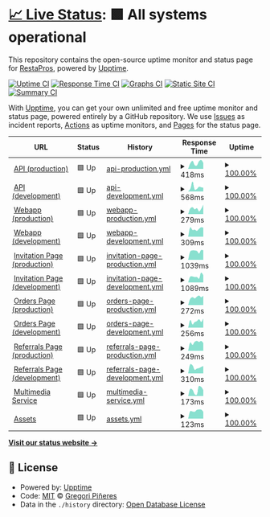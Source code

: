 # [📈 Live Status](https://gregorip02.github.io/upptime): <!--live status--> **🟩 All systems operational**

This repository contains the open-source uptime monitor and status page for [RestaPros](https://lowurl.me/restapros-android), powered by [Upptime](https://github.com/upptime/upptime).

[![Uptime CI](https://github.com/gregorip02/upptime/workflows/Uptime%20CI/badge.svg)](https://github.com/gregorip02/upptime/actions?query=workflow%3A%22Uptime+CI%22)
[![Response Time CI](https://github.com/gregorip02/upptime/workflows/Response%20Time%20CI/badge.svg)](https://github.com/gregorip02/upptime/actions?query=workflow%3A%22Response+Time+CI%22)
[![Graphs CI](https://github.com/gregorip02/upptime/workflows/Graphs%20CI/badge.svg)](https://github.com/gregorip02/upptime/actions?query=workflow%3A%22Graphs+CI%22)
[![Static Site CI](https://github.com/gregorip02/upptime/workflows/Static%20Site%20CI/badge.svg)](https://github.com/gregorip02/upptime/actions?query=workflow%3A%22Static+Site+CI%22)
[![Summary CI](https://github.com/gregorip02/upptime/workflows/Summary%20CI/badge.svg)](https://github.com/gregorip02/upptime/actions?query=workflow%3A%22Summary+CI%22)

With [Upptime](https://upptime.js.org), you can get your own unlimited and free uptime monitor and status page, powered entirely by a GitHub repository. We use [Issues](https://github.com/gregorip02/upptime/issues) as incident reports, [Actions](https://github.com/gregorip02/upptime/actions) as uptime monitors, and [Pages](https://gregorip02.github.io/upptime) for the status page.

<!--start: status pages-->
<!-- This summary is generated by Upptime (https://github.com/upptime/upptime) -->
<!-- Do not edit this manually, your changes will be overwritten -->
<!-- prettier-ignore -->
| URL | Status | History | Response Time | Uptime |
| --- | ------ | ------- | ------------- | ------ |
| <img alt="" src="https://icons.duckduckgo.com/ip3/v2.restapros.com.ico" height="13"> [API (production)](https://v2.restapros.com) | 🟩 Up | [api-production.yml](https://github.com/gregorip02/upptime/commits/HEAD/history/api-production.yml) | <details><summary><img alt="Response time graph" src="./graphs/api-production/response-time-week.png" height="20"> 418ms</summary><br><a href="https://gregorip02.github.io/upptime/history/api-production"><img alt="Response time 379" src="https://img.shields.io/endpoint?url=https%3A%2F%2Fraw.githubusercontent.com%2Fgregorip02%2Fupptime%2FHEAD%2Fapi%2Fapi-production%2Fresponse-time.json"></a><br><a href="https://gregorip02.github.io/upptime/history/api-production"><img alt="24-hour response time 407" src="https://img.shields.io/endpoint?url=https%3A%2F%2Fraw.githubusercontent.com%2Fgregorip02%2Fupptime%2FHEAD%2Fapi%2Fapi-production%2Fresponse-time-day.json"></a><br><a href="https://gregorip02.github.io/upptime/history/api-production"><img alt="7-day response time 418" src="https://img.shields.io/endpoint?url=https%3A%2F%2Fraw.githubusercontent.com%2Fgregorip02%2Fupptime%2FHEAD%2Fapi%2Fapi-production%2Fresponse-time-week.json"></a><br><a href="https://gregorip02.github.io/upptime/history/api-production"><img alt="30-day response time 355" src="https://img.shields.io/endpoint?url=https%3A%2F%2Fraw.githubusercontent.com%2Fgregorip02%2Fupptime%2FHEAD%2Fapi%2Fapi-production%2Fresponse-time-month.json"></a><br><a href="https://gregorip02.github.io/upptime/history/api-production"><img alt="1-year response time 379" src="https://img.shields.io/endpoint?url=https%3A%2F%2Fraw.githubusercontent.com%2Fgregorip02%2Fupptime%2FHEAD%2Fapi%2Fapi-production%2Fresponse-time-year.json"></a></details> | <details><summary><a href="https://gregorip02.github.io/upptime/history/api-production">100.00%</a></summary><a href="https://gregorip02.github.io/upptime/history/api-production"><img alt="All-time uptime 100.00%" src="https://img.shields.io/endpoint?url=https%3A%2F%2Fraw.githubusercontent.com%2Fgregorip02%2Fupptime%2FHEAD%2Fapi%2Fapi-production%2Fuptime.json"></a><br><a href="https://gregorip02.github.io/upptime/history/api-production"><img alt="24-hour uptime 100.00%" src="https://img.shields.io/endpoint?url=https%3A%2F%2Fraw.githubusercontent.com%2Fgregorip02%2Fupptime%2FHEAD%2Fapi%2Fapi-production%2Fuptime-day.json"></a><br><a href="https://gregorip02.github.io/upptime/history/api-production"><img alt="7-day uptime 100.00%" src="https://img.shields.io/endpoint?url=https%3A%2F%2Fraw.githubusercontent.com%2Fgregorip02%2Fupptime%2FHEAD%2Fapi%2Fapi-production%2Fuptime-week.json"></a><br><a href="https://gregorip02.github.io/upptime/history/api-production"><img alt="30-day uptime 100.00%" src="https://img.shields.io/endpoint?url=https%3A%2F%2Fraw.githubusercontent.com%2Fgregorip02%2Fupptime%2FHEAD%2Fapi%2Fapi-production%2Fuptime-month.json"></a><br><a href="https://gregorip02.github.io/upptime/history/api-production"><img alt="1-year uptime 100.00%" src="https://img.shields.io/endpoint?url=https%3A%2F%2Fraw.githubusercontent.com%2Fgregorip02%2Fupptime%2FHEAD%2Fapi%2Fapi-production%2Fuptime-year.json"></a></details>
| <img alt="" src="https://icons.duckduckgo.com/ip3/v2-dev.restapros.com.ico" height="13"> [API (development)](https://v2-dev.restapros.com) | 🟩 Up | [api-development.yml](https://github.com/gregorip02/upptime/commits/HEAD/history/api-development.yml) | <details><summary><img alt="Response time graph" src="./graphs/api-development/response-time-week.png" height="20"> 568ms</summary><br><a href="https://gregorip02.github.io/upptime/history/api-development"><img alt="Response time 532" src="https://img.shields.io/endpoint?url=https%3A%2F%2Fraw.githubusercontent.com%2Fgregorip02%2Fupptime%2FHEAD%2Fapi%2Fapi-development%2Fresponse-time.json"></a><br><a href="https://gregorip02.github.io/upptime/history/api-development"><img alt="24-hour response time 510" src="https://img.shields.io/endpoint?url=https%3A%2F%2Fraw.githubusercontent.com%2Fgregorip02%2Fupptime%2FHEAD%2Fapi%2Fapi-development%2Fresponse-time-day.json"></a><br><a href="https://gregorip02.github.io/upptime/history/api-development"><img alt="7-day response time 568" src="https://img.shields.io/endpoint?url=https%3A%2F%2Fraw.githubusercontent.com%2Fgregorip02%2Fupptime%2FHEAD%2Fapi%2Fapi-development%2Fresponse-time-week.json"></a><br><a href="https://gregorip02.github.io/upptime/history/api-development"><img alt="30-day response time 493" src="https://img.shields.io/endpoint?url=https%3A%2F%2Fraw.githubusercontent.com%2Fgregorip02%2Fupptime%2FHEAD%2Fapi%2Fapi-development%2Fresponse-time-month.json"></a><br><a href="https://gregorip02.github.io/upptime/history/api-development"><img alt="1-year response time 532" src="https://img.shields.io/endpoint?url=https%3A%2F%2Fraw.githubusercontent.com%2Fgregorip02%2Fupptime%2FHEAD%2Fapi%2Fapi-development%2Fresponse-time-year.json"></a></details> | <details><summary><a href="https://gregorip02.github.io/upptime/history/api-development">100.00%</a></summary><a href="https://gregorip02.github.io/upptime/history/api-development"><img alt="All-time uptime 100.00%" src="https://img.shields.io/endpoint?url=https%3A%2F%2Fraw.githubusercontent.com%2Fgregorip02%2Fupptime%2FHEAD%2Fapi%2Fapi-development%2Fuptime.json"></a><br><a href="https://gregorip02.github.io/upptime/history/api-development"><img alt="24-hour uptime 100.00%" src="https://img.shields.io/endpoint?url=https%3A%2F%2Fraw.githubusercontent.com%2Fgregorip02%2Fupptime%2FHEAD%2Fapi%2Fapi-development%2Fuptime-day.json"></a><br><a href="https://gregorip02.github.io/upptime/history/api-development"><img alt="7-day uptime 100.00%" src="https://img.shields.io/endpoint?url=https%3A%2F%2Fraw.githubusercontent.com%2Fgregorip02%2Fupptime%2FHEAD%2Fapi%2Fapi-development%2Fuptime-week.json"></a><br><a href="https://gregorip02.github.io/upptime/history/api-development"><img alt="30-day uptime 100.00%" src="https://img.shields.io/endpoint?url=https%3A%2F%2Fraw.githubusercontent.com%2Fgregorip02%2Fupptime%2FHEAD%2Fapi%2Fapi-development%2Fuptime-month.json"></a><br><a href="https://gregorip02.github.io/upptime/history/api-development"><img alt="1-year uptime 100.00%" src="https://img.shields.io/endpoint?url=https%3A%2F%2Fraw.githubusercontent.com%2Fgregorip02%2Fupptime%2FHEAD%2Fapi%2Fapi-development%2Fuptime-year.json"></a></details>
| <img alt="" src="https://icons.duckduckgo.com/ip3/web.restapros.com.ico" height="13"> [Webapp (production)](https://web.restapros.com) | 🟩 Up | [webapp-production.yml](https://github.com/gregorip02/upptime/commits/HEAD/history/webapp-production.yml) | <details><summary><img alt="Response time graph" src="./graphs/webapp-production/response-time-week.png" height="20"> 279ms</summary><br><a href="https://gregorip02.github.io/upptime/history/webapp-production"><img alt="Response time 276" src="https://img.shields.io/endpoint?url=https%3A%2F%2Fraw.githubusercontent.com%2Fgregorip02%2Fupptime%2FHEAD%2Fapi%2Fwebapp-production%2Fresponse-time.json"></a><br><a href="https://gregorip02.github.io/upptime/history/webapp-production"><img alt="24-hour response time 456" src="https://img.shields.io/endpoint?url=https%3A%2F%2Fraw.githubusercontent.com%2Fgregorip02%2Fupptime%2FHEAD%2Fapi%2Fwebapp-production%2Fresponse-time-day.json"></a><br><a href="https://gregorip02.github.io/upptime/history/webapp-production"><img alt="7-day response time 279" src="https://img.shields.io/endpoint?url=https%3A%2F%2Fraw.githubusercontent.com%2Fgregorip02%2Fupptime%2FHEAD%2Fapi%2Fwebapp-production%2Fresponse-time-week.json"></a><br><a href="https://gregorip02.github.io/upptime/history/webapp-production"><img alt="30-day response time 214" src="https://img.shields.io/endpoint?url=https%3A%2F%2Fraw.githubusercontent.com%2Fgregorip02%2Fupptime%2FHEAD%2Fapi%2Fwebapp-production%2Fresponse-time-month.json"></a><br><a href="https://gregorip02.github.io/upptime/history/webapp-production"><img alt="1-year response time 276" src="https://img.shields.io/endpoint?url=https%3A%2F%2Fraw.githubusercontent.com%2Fgregorip02%2Fupptime%2FHEAD%2Fapi%2Fwebapp-production%2Fresponse-time-year.json"></a></details> | <details><summary><a href="https://gregorip02.github.io/upptime/history/webapp-production">100.00%</a></summary><a href="https://gregorip02.github.io/upptime/history/webapp-production"><img alt="All-time uptime 100.00%" src="https://img.shields.io/endpoint?url=https%3A%2F%2Fraw.githubusercontent.com%2Fgregorip02%2Fupptime%2FHEAD%2Fapi%2Fwebapp-production%2Fuptime.json"></a><br><a href="https://gregorip02.github.io/upptime/history/webapp-production"><img alt="24-hour uptime 100.00%" src="https://img.shields.io/endpoint?url=https%3A%2F%2Fraw.githubusercontent.com%2Fgregorip02%2Fupptime%2FHEAD%2Fapi%2Fwebapp-production%2Fuptime-day.json"></a><br><a href="https://gregorip02.github.io/upptime/history/webapp-production"><img alt="7-day uptime 100.00%" src="https://img.shields.io/endpoint?url=https%3A%2F%2Fraw.githubusercontent.com%2Fgregorip02%2Fupptime%2FHEAD%2Fapi%2Fwebapp-production%2Fuptime-week.json"></a><br><a href="https://gregorip02.github.io/upptime/history/webapp-production"><img alt="30-day uptime 100.00%" src="https://img.shields.io/endpoint?url=https%3A%2F%2Fraw.githubusercontent.com%2Fgregorip02%2Fupptime%2FHEAD%2Fapi%2Fwebapp-production%2Fuptime-month.json"></a><br><a href="https://gregorip02.github.io/upptime/history/webapp-production"><img alt="1-year uptime 100.00%" src="https://img.shields.io/endpoint?url=https%3A%2F%2Fraw.githubusercontent.com%2Fgregorip02%2Fupptime%2FHEAD%2Fapi%2Fwebapp-production%2Fuptime-year.json"></a></details>
| <img alt="" src="https://icons.duckduckgo.com/ip3/web-dev.restapros.com.ico" height="13"> [Webapp (development)](https://web-dev.restapros.com) | 🟩 Up | [webapp-development.yml](https://github.com/gregorip02/upptime/commits/HEAD/history/webapp-development.yml) | <details><summary><img alt="Response time graph" src="./graphs/webapp-development/response-time-week.png" height="20"> 309ms</summary><br><a href="https://gregorip02.github.io/upptime/history/webapp-development"><img alt="Response time 204" src="https://img.shields.io/endpoint?url=https%3A%2F%2Fraw.githubusercontent.com%2Fgregorip02%2Fupptime%2FHEAD%2Fapi%2Fwebapp-development%2Fresponse-time.json"></a><br><a href="https://gregorip02.github.io/upptime/history/webapp-development"><img alt="24-hour response time 357" src="https://img.shields.io/endpoint?url=https%3A%2F%2Fraw.githubusercontent.com%2Fgregorip02%2Fupptime%2FHEAD%2Fapi%2Fwebapp-development%2Fresponse-time-day.json"></a><br><a href="https://gregorip02.github.io/upptime/history/webapp-development"><img alt="7-day response time 309" src="https://img.shields.io/endpoint?url=https%3A%2F%2Fraw.githubusercontent.com%2Fgregorip02%2Fupptime%2FHEAD%2Fapi%2Fwebapp-development%2Fresponse-time-week.json"></a><br><a href="https://gregorip02.github.io/upptime/history/webapp-development"><img alt="30-day response time 227" src="https://img.shields.io/endpoint?url=https%3A%2F%2Fraw.githubusercontent.com%2Fgregorip02%2Fupptime%2FHEAD%2Fapi%2Fwebapp-development%2Fresponse-time-month.json"></a><br><a href="https://gregorip02.github.io/upptime/history/webapp-development"><img alt="1-year response time 204" src="https://img.shields.io/endpoint?url=https%3A%2F%2Fraw.githubusercontent.com%2Fgregorip02%2Fupptime%2FHEAD%2Fapi%2Fwebapp-development%2Fresponse-time-year.json"></a></details> | <details><summary><a href="https://gregorip02.github.io/upptime/history/webapp-development">100.00%</a></summary><a href="https://gregorip02.github.io/upptime/history/webapp-development"><img alt="All-time uptime 100.00%" src="https://img.shields.io/endpoint?url=https%3A%2F%2Fraw.githubusercontent.com%2Fgregorip02%2Fupptime%2FHEAD%2Fapi%2Fwebapp-development%2Fuptime.json"></a><br><a href="https://gregorip02.github.io/upptime/history/webapp-development"><img alt="24-hour uptime 100.00%" src="https://img.shields.io/endpoint?url=https%3A%2F%2Fraw.githubusercontent.com%2Fgregorip02%2Fupptime%2FHEAD%2Fapi%2Fwebapp-development%2Fuptime-day.json"></a><br><a href="https://gregorip02.github.io/upptime/history/webapp-development"><img alt="7-day uptime 100.00%" src="https://img.shields.io/endpoint?url=https%3A%2F%2Fraw.githubusercontent.com%2Fgregorip02%2Fupptime%2FHEAD%2Fapi%2Fwebapp-development%2Fuptime-week.json"></a><br><a href="https://gregorip02.github.io/upptime/history/webapp-development"><img alt="30-day uptime 100.00%" src="https://img.shields.io/endpoint?url=https%3A%2F%2Fraw.githubusercontent.com%2Fgregorip02%2Fupptime%2FHEAD%2Fapi%2Fwebapp-development%2Fuptime-month.json"></a><br><a href="https://gregorip02.github.io/upptime/history/webapp-development"><img alt="1-year uptime 100.00%" src="https://img.shields.io/endpoint?url=https%3A%2F%2Fraw.githubusercontent.com%2Fgregorip02%2Fupptime%2FHEAD%2Fapi%2Fwebapp-development%2Fuptime-year.json"></a></details>
| <img alt="" src="https://icons.duckduckgo.com/ip3/invite.restapros.com.ico" height="13"> [Invitation Page (production)](https://invite.restapros.com) | 🟩 Up | [invitation-page-production.yml](https://github.com/gregorip02/upptime/commits/HEAD/history/invitation-page-production.yml) | <details><summary><img alt="Response time graph" src="./graphs/invitation-page-production/response-time-week.png" height="20"> 1039ms</summary><br><a href="https://gregorip02.github.io/upptime/history/invitation-page-production"><img alt="Response time 914" src="https://img.shields.io/endpoint?url=https%3A%2F%2Fraw.githubusercontent.com%2Fgregorip02%2Fupptime%2FHEAD%2Fapi%2Finvitation-page-production%2Fresponse-time.json"></a><br><a href="https://gregorip02.github.io/upptime/history/invitation-page-production"><img alt="24-hour response time 1135" src="https://img.shields.io/endpoint?url=https%3A%2F%2Fraw.githubusercontent.com%2Fgregorip02%2Fupptime%2FHEAD%2Fapi%2Finvitation-page-production%2Fresponse-time-day.json"></a><br><a href="https://gregorip02.github.io/upptime/history/invitation-page-production"><img alt="7-day response time 1039" src="https://img.shields.io/endpoint?url=https%3A%2F%2Fraw.githubusercontent.com%2Fgregorip02%2Fupptime%2FHEAD%2Fapi%2Finvitation-page-production%2Fresponse-time-week.json"></a><br><a href="https://gregorip02.github.io/upptime/history/invitation-page-production"><img alt="30-day response time 923" src="https://img.shields.io/endpoint?url=https%3A%2F%2Fraw.githubusercontent.com%2Fgregorip02%2Fupptime%2FHEAD%2Fapi%2Finvitation-page-production%2Fresponse-time-month.json"></a><br><a href="https://gregorip02.github.io/upptime/history/invitation-page-production"><img alt="1-year response time 914" src="https://img.shields.io/endpoint?url=https%3A%2F%2Fraw.githubusercontent.com%2Fgregorip02%2Fupptime%2FHEAD%2Fapi%2Finvitation-page-production%2Fresponse-time-year.json"></a></details> | <details><summary><a href="https://gregorip02.github.io/upptime/history/invitation-page-production">100.00%</a></summary><a href="https://gregorip02.github.io/upptime/history/invitation-page-production"><img alt="All-time uptime 100.00%" src="https://img.shields.io/endpoint?url=https%3A%2F%2Fraw.githubusercontent.com%2Fgregorip02%2Fupptime%2FHEAD%2Fapi%2Finvitation-page-production%2Fuptime.json"></a><br><a href="https://gregorip02.github.io/upptime/history/invitation-page-production"><img alt="24-hour uptime 100.00%" src="https://img.shields.io/endpoint?url=https%3A%2F%2Fraw.githubusercontent.com%2Fgregorip02%2Fupptime%2FHEAD%2Fapi%2Finvitation-page-production%2Fuptime-day.json"></a><br><a href="https://gregorip02.github.io/upptime/history/invitation-page-production"><img alt="7-day uptime 100.00%" src="https://img.shields.io/endpoint?url=https%3A%2F%2Fraw.githubusercontent.com%2Fgregorip02%2Fupptime%2FHEAD%2Fapi%2Finvitation-page-production%2Fuptime-week.json"></a><br><a href="https://gregorip02.github.io/upptime/history/invitation-page-production"><img alt="30-day uptime 100.00%" src="https://img.shields.io/endpoint?url=https%3A%2F%2Fraw.githubusercontent.com%2Fgregorip02%2Fupptime%2FHEAD%2Fapi%2Finvitation-page-production%2Fuptime-month.json"></a><br><a href="https://gregorip02.github.io/upptime/history/invitation-page-production"><img alt="1-year uptime 100.00%" src="https://img.shields.io/endpoint?url=https%3A%2F%2Fraw.githubusercontent.com%2Fgregorip02%2Fupptime%2FHEAD%2Fapi%2Finvitation-page-production%2Fuptime-year.json"></a></details>
| <img alt="" src="https://icons.duckduckgo.com/ip3/invite-dev.restapros.com.ico" height="13"> [Invitation Page (development)](https://invite-dev.restapros.com) | 🟩 Up | [invitation-page-development.yml](https://github.com/gregorip02/upptime/commits/HEAD/history/invitation-page-development.yml) | <details><summary><img alt="Response time graph" src="./graphs/invitation-page-development/response-time-week.png" height="20"> 1089ms</summary><br><a href="https://gregorip02.github.io/upptime/history/invitation-page-development"><img alt="Response time 928" src="https://img.shields.io/endpoint?url=https%3A%2F%2Fraw.githubusercontent.com%2Fgregorip02%2Fupptime%2FHEAD%2Fapi%2Finvitation-page-development%2Fresponse-time.json"></a><br><a href="https://gregorip02.github.io/upptime/history/invitation-page-development"><img alt="24-hour response time 1284" src="https://img.shields.io/endpoint?url=https%3A%2F%2Fraw.githubusercontent.com%2Fgregorip02%2Fupptime%2FHEAD%2Fapi%2Finvitation-page-development%2Fresponse-time-day.json"></a><br><a href="https://gregorip02.github.io/upptime/history/invitation-page-development"><img alt="7-day response time 1089" src="https://img.shields.io/endpoint?url=https%3A%2F%2Fraw.githubusercontent.com%2Fgregorip02%2Fupptime%2FHEAD%2Fapi%2Finvitation-page-development%2Fresponse-time-week.json"></a><br><a href="https://gregorip02.github.io/upptime/history/invitation-page-development"><img alt="30-day response time 978" src="https://img.shields.io/endpoint?url=https%3A%2F%2Fraw.githubusercontent.com%2Fgregorip02%2Fupptime%2FHEAD%2Fapi%2Finvitation-page-development%2Fresponse-time-month.json"></a><br><a href="https://gregorip02.github.io/upptime/history/invitation-page-development"><img alt="1-year response time 928" src="https://img.shields.io/endpoint?url=https%3A%2F%2Fraw.githubusercontent.com%2Fgregorip02%2Fupptime%2FHEAD%2Fapi%2Finvitation-page-development%2Fresponse-time-year.json"></a></details> | <details><summary><a href="https://gregorip02.github.io/upptime/history/invitation-page-development">100.00%</a></summary><a href="https://gregorip02.github.io/upptime/history/invitation-page-development"><img alt="All-time uptime 99.87%" src="https://img.shields.io/endpoint?url=https%3A%2F%2Fraw.githubusercontent.com%2Fgregorip02%2Fupptime%2FHEAD%2Fapi%2Finvitation-page-development%2Fuptime.json"></a><br><a href="https://gregorip02.github.io/upptime/history/invitation-page-development"><img alt="24-hour uptime 100.00%" src="https://img.shields.io/endpoint?url=https%3A%2F%2Fraw.githubusercontent.com%2Fgregorip02%2Fupptime%2FHEAD%2Fapi%2Finvitation-page-development%2Fuptime-day.json"></a><br><a href="https://gregorip02.github.io/upptime/history/invitation-page-development"><img alt="7-day uptime 100.00%" src="https://img.shields.io/endpoint?url=https%3A%2F%2Fraw.githubusercontent.com%2Fgregorip02%2Fupptime%2FHEAD%2Fapi%2Finvitation-page-development%2Fuptime-week.json"></a><br><a href="https://gregorip02.github.io/upptime/history/invitation-page-development"><img alt="30-day uptime 100.00%" src="https://img.shields.io/endpoint?url=https%3A%2F%2Fraw.githubusercontent.com%2Fgregorip02%2Fupptime%2FHEAD%2Fapi%2Finvitation-page-development%2Fuptime-month.json"></a><br><a href="https://gregorip02.github.io/upptime/history/invitation-page-development"><img alt="1-year uptime 99.87%" src="https://img.shields.io/endpoint?url=https%3A%2F%2Fraw.githubusercontent.com%2Fgregorip02%2Fupptime%2FHEAD%2Fapi%2Finvitation-page-development%2Fuptime-year.json"></a></details>
| <img alt="" src="https://icons.duckduckgo.com/ip3/orders.restapros.com.ico" height="13"> [Orders Page (production)](https://orders.restapros.com) | 🟩 Up | [orders-page-production.yml](https://github.com/gregorip02/upptime/commits/HEAD/history/orders-page-production.yml) | <details><summary><img alt="Response time graph" src="./graphs/orders-page-production/response-time-week.png" height="20"> 272ms</summary><br><a href="https://gregorip02.github.io/upptime/history/orders-page-production"><img alt="Response time 201" src="https://img.shields.io/endpoint?url=https%3A%2F%2Fraw.githubusercontent.com%2Fgregorip02%2Fupptime%2FHEAD%2Fapi%2Forders-page-production%2Fresponse-time.json"></a><br><a href="https://gregorip02.github.io/upptime/history/orders-page-production"><img alt="24-hour response time 318" src="https://img.shields.io/endpoint?url=https%3A%2F%2Fraw.githubusercontent.com%2Fgregorip02%2Fupptime%2FHEAD%2Fapi%2Forders-page-production%2Fresponse-time-day.json"></a><br><a href="https://gregorip02.github.io/upptime/history/orders-page-production"><img alt="7-day response time 272" src="https://img.shields.io/endpoint?url=https%3A%2F%2Fraw.githubusercontent.com%2Fgregorip02%2Fupptime%2FHEAD%2Fapi%2Forders-page-production%2Fresponse-time-week.json"></a><br><a href="https://gregorip02.github.io/upptime/history/orders-page-production"><img alt="30-day response time 204" src="https://img.shields.io/endpoint?url=https%3A%2F%2Fraw.githubusercontent.com%2Fgregorip02%2Fupptime%2FHEAD%2Fapi%2Forders-page-production%2Fresponse-time-month.json"></a><br><a href="https://gregorip02.github.io/upptime/history/orders-page-production"><img alt="1-year response time 201" src="https://img.shields.io/endpoint?url=https%3A%2F%2Fraw.githubusercontent.com%2Fgregorip02%2Fupptime%2FHEAD%2Fapi%2Forders-page-production%2Fresponse-time-year.json"></a></details> | <details><summary><a href="https://gregorip02.github.io/upptime/history/orders-page-production">100.00%</a></summary><a href="https://gregorip02.github.io/upptime/history/orders-page-production"><img alt="All-time uptime 100.00%" src="https://img.shields.io/endpoint?url=https%3A%2F%2Fraw.githubusercontent.com%2Fgregorip02%2Fupptime%2FHEAD%2Fapi%2Forders-page-production%2Fuptime.json"></a><br><a href="https://gregorip02.github.io/upptime/history/orders-page-production"><img alt="24-hour uptime 100.00%" src="https://img.shields.io/endpoint?url=https%3A%2F%2Fraw.githubusercontent.com%2Fgregorip02%2Fupptime%2FHEAD%2Fapi%2Forders-page-production%2Fuptime-day.json"></a><br><a href="https://gregorip02.github.io/upptime/history/orders-page-production"><img alt="7-day uptime 100.00%" src="https://img.shields.io/endpoint?url=https%3A%2F%2Fraw.githubusercontent.com%2Fgregorip02%2Fupptime%2FHEAD%2Fapi%2Forders-page-production%2Fuptime-week.json"></a><br><a href="https://gregorip02.github.io/upptime/history/orders-page-production"><img alt="30-day uptime 100.00%" src="https://img.shields.io/endpoint?url=https%3A%2F%2Fraw.githubusercontent.com%2Fgregorip02%2Fupptime%2FHEAD%2Fapi%2Forders-page-production%2Fuptime-month.json"></a><br><a href="https://gregorip02.github.io/upptime/history/orders-page-production"><img alt="1-year uptime 100.00%" src="https://img.shields.io/endpoint?url=https%3A%2F%2Fraw.githubusercontent.com%2Fgregorip02%2Fupptime%2FHEAD%2Fapi%2Forders-page-production%2Fuptime-year.json"></a></details>
| <img alt="" src="https://icons.duckduckgo.com/ip3/orders-dev.restapros.com.ico" height="13"> [Orders Page (development)](https://orders-dev.restapros.com) | 🟩 Up | [orders-page-development.yml](https://github.com/gregorip02/upptime/commits/HEAD/history/orders-page-development.yml) | <details><summary><img alt="Response time graph" src="./graphs/orders-page-development/response-time-week.png" height="20"> 256ms</summary><br><a href="https://gregorip02.github.io/upptime/history/orders-page-development"><img alt="Response time 209" src="https://img.shields.io/endpoint?url=https%3A%2F%2Fraw.githubusercontent.com%2Fgregorip02%2Fupptime%2FHEAD%2Fapi%2Forders-page-development%2Fresponse-time.json"></a><br><a href="https://gregorip02.github.io/upptime/history/orders-page-development"><img alt="24-hour response time 353" src="https://img.shields.io/endpoint?url=https%3A%2F%2Fraw.githubusercontent.com%2Fgregorip02%2Fupptime%2FHEAD%2Fapi%2Forders-page-development%2Fresponse-time-day.json"></a><br><a href="https://gregorip02.github.io/upptime/history/orders-page-development"><img alt="7-day response time 256" src="https://img.shields.io/endpoint?url=https%3A%2F%2Fraw.githubusercontent.com%2Fgregorip02%2Fupptime%2FHEAD%2Fapi%2Forders-page-development%2Fresponse-time-week.json"></a><br><a href="https://gregorip02.github.io/upptime/history/orders-page-development"><img alt="30-day response time 209" src="https://img.shields.io/endpoint?url=https%3A%2F%2Fraw.githubusercontent.com%2Fgregorip02%2Fupptime%2FHEAD%2Fapi%2Forders-page-development%2Fresponse-time-month.json"></a><br><a href="https://gregorip02.github.io/upptime/history/orders-page-development"><img alt="1-year response time 209" src="https://img.shields.io/endpoint?url=https%3A%2F%2Fraw.githubusercontent.com%2Fgregorip02%2Fupptime%2FHEAD%2Fapi%2Forders-page-development%2Fresponse-time-year.json"></a></details> | <details><summary><a href="https://gregorip02.github.io/upptime/history/orders-page-development">100.00%</a></summary><a href="https://gregorip02.github.io/upptime/history/orders-page-development"><img alt="All-time uptime 100.00%" src="https://img.shields.io/endpoint?url=https%3A%2F%2Fraw.githubusercontent.com%2Fgregorip02%2Fupptime%2FHEAD%2Fapi%2Forders-page-development%2Fuptime.json"></a><br><a href="https://gregorip02.github.io/upptime/history/orders-page-development"><img alt="24-hour uptime 100.00%" src="https://img.shields.io/endpoint?url=https%3A%2F%2Fraw.githubusercontent.com%2Fgregorip02%2Fupptime%2FHEAD%2Fapi%2Forders-page-development%2Fuptime-day.json"></a><br><a href="https://gregorip02.github.io/upptime/history/orders-page-development"><img alt="7-day uptime 100.00%" src="https://img.shields.io/endpoint?url=https%3A%2F%2Fraw.githubusercontent.com%2Fgregorip02%2Fupptime%2FHEAD%2Fapi%2Forders-page-development%2Fuptime-week.json"></a><br><a href="https://gregorip02.github.io/upptime/history/orders-page-development"><img alt="30-day uptime 100.00%" src="https://img.shields.io/endpoint?url=https%3A%2F%2Fraw.githubusercontent.com%2Fgregorip02%2Fupptime%2FHEAD%2Fapi%2Forders-page-development%2Fuptime-month.json"></a><br><a href="https://gregorip02.github.io/upptime/history/orders-page-development"><img alt="1-year uptime 100.00%" src="https://img.shields.io/endpoint?url=https%3A%2F%2Fraw.githubusercontent.com%2Fgregorip02%2Fupptime%2FHEAD%2Fapi%2Forders-page-development%2Fuptime-year.json"></a></details>
| <img alt="" src="https://icons.duckduckgo.com/ip3/referrals.restapros.com.ico" height="13"> [Referrals Page (production)](https://referrals.restapros.com) | 🟩 Up | [referrals-page-production.yml](https://github.com/gregorip02/upptime/commits/HEAD/history/referrals-page-production.yml) | <details><summary><img alt="Response time graph" src="./graphs/referrals-page-production/response-time-week.png" height="20"> 249ms</summary><br><a href="https://gregorip02.github.io/upptime/history/referrals-page-production"><img alt="Response time 189" src="https://img.shields.io/endpoint?url=https%3A%2F%2Fraw.githubusercontent.com%2Fgregorip02%2Fupptime%2FHEAD%2Fapi%2Freferrals-page-production%2Fresponse-time.json"></a><br><a href="https://gregorip02.github.io/upptime/history/referrals-page-production"><img alt="24-hour response time 226" src="https://img.shields.io/endpoint?url=https%3A%2F%2Fraw.githubusercontent.com%2Fgregorip02%2Fupptime%2FHEAD%2Fapi%2Freferrals-page-production%2Fresponse-time-day.json"></a><br><a href="https://gregorip02.github.io/upptime/history/referrals-page-production"><img alt="7-day response time 249" src="https://img.shields.io/endpoint?url=https%3A%2F%2Fraw.githubusercontent.com%2Fgregorip02%2Fupptime%2FHEAD%2Fapi%2Freferrals-page-production%2Fresponse-time-week.json"></a><br><a href="https://gregorip02.github.io/upptime/history/referrals-page-production"><img alt="30-day response time 205" src="https://img.shields.io/endpoint?url=https%3A%2F%2Fraw.githubusercontent.com%2Fgregorip02%2Fupptime%2FHEAD%2Fapi%2Freferrals-page-production%2Fresponse-time-month.json"></a><br><a href="https://gregorip02.github.io/upptime/history/referrals-page-production"><img alt="1-year response time 189" src="https://img.shields.io/endpoint?url=https%3A%2F%2Fraw.githubusercontent.com%2Fgregorip02%2Fupptime%2FHEAD%2Fapi%2Freferrals-page-production%2Fresponse-time-year.json"></a></details> | <details><summary><a href="https://gregorip02.github.io/upptime/history/referrals-page-production">100.00%</a></summary><a href="https://gregorip02.github.io/upptime/history/referrals-page-production"><img alt="All-time uptime 100.00%" src="https://img.shields.io/endpoint?url=https%3A%2F%2Fraw.githubusercontent.com%2Fgregorip02%2Fupptime%2FHEAD%2Fapi%2Freferrals-page-production%2Fuptime.json"></a><br><a href="https://gregorip02.github.io/upptime/history/referrals-page-production"><img alt="24-hour uptime 100.00%" src="https://img.shields.io/endpoint?url=https%3A%2F%2Fraw.githubusercontent.com%2Fgregorip02%2Fupptime%2FHEAD%2Fapi%2Freferrals-page-production%2Fuptime-day.json"></a><br><a href="https://gregorip02.github.io/upptime/history/referrals-page-production"><img alt="7-day uptime 100.00%" src="https://img.shields.io/endpoint?url=https%3A%2F%2Fraw.githubusercontent.com%2Fgregorip02%2Fupptime%2FHEAD%2Fapi%2Freferrals-page-production%2Fuptime-week.json"></a><br><a href="https://gregorip02.github.io/upptime/history/referrals-page-production"><img alt="30-day uptime 100.00%" src="https://img.shields.io/endpoint?url=https%3A%2F%2Fraw.githubusercontent.com%2Fgregorip02%2Fupptime%2FHEAD%2Fapi%2Freferrals-page-production%2Fuptime-month.json"></a><br><a href="https://gregorip02.github.io/upptime/history/referrals-page-production"><img alt="1-year uptime 100.00%" src="https://img.shields.io/endpoint?url=https%3A%2F%2Fraw.githubusercontent.com%2Fgregorip02%2Fupptime%2FHEAD%2Fapi%2Freferrals-page-production%2Fuptime-year.json"></a></details>
| <img alt="" src="https://icons.duckduckgo.com/ip3/referrals-dev.restapros.com.ico" height="13"> [Referrals Page (development)](https://referrals-dev.restapros.com) | 🟩 Up | [referrals-page-development.yml](https://github.com/gregorip02/upptime/commits/HEAD/history/referrals-page-development.yml) | <details><summary><img alt="Response time graph" src="./graphs/referrals-page-development/response-time-week.png" height="20"> 310ms</summary><br><a href="https://gregorip02.github.io/upptime/history/referrals-page-development"><img alt="Response time 269" src="https://img.shields.io/endpoint?url=https%3A%2F%2Fraw.githubusercontent.com%2Fgregorip02%2Fupptime%2FHEAD%2Fapi%2Freferrals-page-development%2Fresponse-time.json"></a><br><a href="https://gregorip02.github.io/upptime/history/referrals-page-development"><img alt="24-hour response time 362" src="https://img.shields.io/endpoint?url=https%3A%2F%2Fraw.githubusercontent.com%2Fgregorip02%2Fupptime%2FHEAD%2Fapi%2Freferrals-page-development%2Fresponse-time-day.json"></a><br><a href="https://gregorip02.github.io/upptime/history/referrals-page-development"><img alt="7-day response time 310" src="https://img.shields.io/endpoint?url=https%3A%2F%2Fraw.githubusercontent.com%2Fgregorip02%2Fupptime%2FHEAD%2Fapi%2Freferrals-page-development%2Fresponse-time-week.json"></a><br><a href="https://gregorip02.github.io/upptime/history/referrals-page-development"><img alt="30-day response time 210" src="https://img.shields.io/endpoint?url=https%3A%2F%2Fraw.githubusercontent.com%2Fgregorip02%2Fupptime%2FHEAD%2Fapi%2Freferrals-page-development%2Fresponse-time-month.json"></a><br><a href="https://gregorip02.github.io/upptime/history/referrals-page-development"><img alt="1-year response time 269" src="https://img.shields.io/endpoint?url=https%3A%2F%2Fraw.githubusercontent.com%2Fgregorip02%2Fupptime%2FHEAD%2Fapi%2Freferrals-page-development%2Fresponse-time-year.json"></a></details> | <details><summary><a href="https://gregorip02.github.io/upptime/history/referrals-page-development">100.00%</a></summary><a href="https://gregorip02.github.io/upptime/history/referrals-page-development"><img alt="All-time uptime 99.76%" src="https://img.shields.io/endpoint?url=https%3A%2F%2Fraw.githubusercontent.com%2Fgregorip02%2Fupptime%2FHEAD%2Fapi%2Freferrals-page-development%2Fuptime.json"></a><br><a href="https://gregorip02.github.io/upptime/history/referrals-page-development"><img alt="24-hour uptime 100.00%" src="https://img.shields.io/endpoint?url=https%3A%2F%2Fraw.githubusercontent.com%2Fgregorip02%2Fupptime%2FHEAD%2Fapi%2Freferrals-page-development%2Fuptime-day.json"></a><br><a href="https://gregorip02.github.io/upptime/history/referrals-page-development"><img alt="7-day uptime 100.00%" src="https://img.shields.io/endpoint?url=https%3A%2F%2Fraw.githubusercontent.com%2Fgregorip02%2Fupptime%2FHEAD%2Fapi%2Freferrals-page-development%2Fuptime-week.json"></a><br><a href="https://gregorip02.github.io/upptime/history/referrals-page-development"><img alt="30-day uptime 100.00%" src="https://img.shields.io/endpoint?url=https%3A%2F%2Fraw.githubusercontent.com%2Fgregorip02%2Fupptime%2FHEAD%2Fapi%2Freferrals-page-development%2Fuptime-month.json"></a><br><a href="https://gregorip02.github.io/upptime/history/referrals-page-development"><img alt="1-year uptime 99.76%" src="https://img.shields.io/endpoint?url=https%3A%2F%2Fraw.githubusercontent.com%2Fgregorip02%2Fupptime%2FHEAD%2Fapi%2Freferrals-page-development%2Fuptime-year.json"></a></details>
| <img alt="" src="https://icons.duckduckgo.com/ip3/media.restapros.com.ico" height="13"> [Multimedia Service](https://media.restapros.com) | 🟩 Up | [multimedia-service.yml](https://github.com/gregorip02/upptime/commits/HEAD/history/multimedia-service.yml) | <details><summary><img alt="Response time graph" src="./graphs/multimedia-service/response-time-week.png" height="20"> 173ms</summary><br><a href="https://gregorip02.github.io/upptime/history/multimedia-service"><img alt="Response time 138" src="https://img.shields.io/endpoint?url=https%3A%2F%2Fraw.githubusercontent.com%2Fgregorip02%2Fupptime%2FHEAD%2Fapi%2Fmultimedia-service%2Fresponse-time.json"></a><br><a href="https://gregorip02.github.io/upptime/history/multimedia-service"><img alt="24-hour response time 169" src="https://img.shields.io/endpoint?url=https%3A%2F%2Fraw.githubusercontent.com%2Fgregorip02%2Fupptime%2FHEAD%2Fapi%2Fmultimedia-service%2Fresponse-time-day.json"></a><br><a href="https://gregorip02.github.io/upptime/history/multimedia-service"><img alt="7-day response time 173" src="https://img.shields.io/endpoint?url=https%3A%2F%2Fraw.githubusercontent.com%2Fgregorip02%2Fupptime%2FHEAD%2Fapi%2Fmultimedia-service%2Fresponse-time-week.json"></a><br><a href="https://gregorip02.github.io/upptime/history/multimedia-service"><img alt="30-day response time 138" src="https://img.shields.io/endpoint?url=https%3A%2F%2Fraw.githubusercontent.com%2Fgregorip02%2Fupptime%2FHEAD%2Fapi%2Fmultimedia-service%2Fresponse-time-month.json"></a><br><a href="https://gregorip02.github.io/upptime/history/multimedia-service"><img alt="1-year response time 138" src="https://img.shields.io/endpoint?url=https%3A%2F%2Fraw.githubusercontent.com%2Fgregorip02%2Fupptime%2FHEAD%2Fapi%2Fmultimedia-service%2Fresponse-time-year.json"></a></details> | <details><summary><a href="https://gregorip02.github.io/upptime/history/multimedia-service">100.00%</a></summary><a href="https://gregorip02.github.io/upptime/history/multimedia-service"><img alt="All-time uptime 100.00%" src="https://img.shields.io/endpoint?url=https%3A%2F%2Fraw.githubusercontent.com%2Fgregorip02%2Fupptime%2FHEAD%2Fapi%2Fmultimedia-service%2Fuptime.json"></a><br><a href="https://gregorip02.github.io/upptime/history/multimedia-service"><img alt="24-hour uptime 100.00%" src="https://img.shields.io/endpoint?url=https%3A%2F%2Fraw.githubusercontent.com%2Fgregorip02%2Fupptime%2FHEAD%2Fapi%2Fmultimedia-service%2Fuptime-day.json"></a><br><a href="https://gregorip02.github.io/upptime/history/multimedia-service"><img alt="7-day uptime 100.00%" src="https://img.shields.io/endpoint?url=https%3A%2F%2Fraw.githubusercontent.com%2Fgregorip02%2Fupptime%2FHEAD%2Fapi%2Fmultimedia-service%2Fuptime-week.json"></a><br><a href="https://gregorip02.github.io/upptime/history/multimedia-service"><img alt="30-day uptime 100.00%" src="https://img.shields.io/endpoint?url=https%3A%2F%2Fraw.githubusercontent.com%2Fgregorip02%2Fupptime%2FHEAD%2Fapi%2Fmultimedia-service%2Fuptime-month.json"></a><br><a href="https://gregorip02.github.io/upptime/history/multimedia-service"><img alt="1-year uptime 100.00%" src="https://img.shields.io/endpoint?url=https%3A%2F%2Fraw.githubusercontent.com%2Fgregorip02%2Fupptime%2FHEAD%2Fapi%2Fmultimedia-service%2Fuptime-year.json"></a></details>
| <img alt="" src="https://icons.duckduckgo.com/ip3/assets.restapros.com.ico" height="13"> [Assets](https://assets.restapros.com/static/images/restapros.png) | 🟩 Up | [assets.yml](https://github.com/gregorip02/upptime/commits/HEAD/history/assets.yml) | <details><summary><img alt="Response time graph" src="./graphs/assets/response-time-week.png" height="20"> 123ms</summary><br><a href="https://gregorip02.github.io/upptime/history/assets"><img alt="Response time 93" src="https://img.shields.io/endpoint?url=https%3A%2F%2Fraw.githubusercontent.com%2Fgregorip02%2Fupptime%2FHEAD%2Fapi%2Fassets%2Fresponse-time.json"></a><br><a href="https://gregorip02.github.io/upptime/history/assets"><img alt="24-hour response time 107" src="https://img.shields.io/endpoint?url=https%3A%2F%2Fraw.githubusercontent.com%2Fgregorip02%2Fupptime%2FHEAD%2Fapi%2Fassets%2Fresponse-time-day.json"></a><br><a href="https://gregorip02.github.io/upptime/history/assets"><img alt="7-day response time 123" src="https://img.shields.io/endpoint?url=https%3A%2F%2Fraw.githubusercontent.com%2Fgregorip02%2Fupptime%2FHEAD%2Fapi%2Fassets%2Fresponse-time-week.json"></a><br><a href="https://gregorip02.github.io/upptime/history/assets"><img alt="30-day response time 95" src="https://img.shields.io/endpoint?url=https%3A%2F%2Fraw.githubusercontent.com%2Fgregorip02%2Fupptime%2FHEAD%2Fapi%2Fassets%2Fresponse-time-month.json"></a><br><a href="https://gregorip02.github.io/upptime/history/assets"><img alt="1-year response time 93" src="https://img.shields.io/endpoint?url=https%3A%2F%2Fraw.githubusercontent.com%2Fgregorip02%2Fupptime%2FHEAD%2Fapi%2Fassets%2Fresponse-time-year.json"></a></details> | <details><summary><a href="https://gregorip02.github.io/upptime/history/assets">100.00%</a></summary><a href="https://gregorip02.github.io/upptime/history/assets"><img alt="All-time uptime 100.00%" src="https://img.shields.io/endpoint?url=https%3A%2F%2Fraw.githubusercontent.com%2Fgregorip02%2Fupptime%2FHEAD%2Fapi%2Fassets%2Fuptime.json"></a><br><a href="https://gregorip02.github.io/upptime/history/assets"><img alt="24-hour uptime 100.00%" src="https://img.shields.io/endpoint?url=https%3A%2F%2Fraw.githubusercontent.com%2Fgregorip02%2Fupptime%2FHEAD%2Fapi%2Fassets%2Fuptime-day.json"></a><br><a href="https://gregorip02.github.io/upptime/history/assets"><img alt="7-day uptime 100.00%" src="https://img.shields.io/endpoint?url=https%3A%2F%2Fraw.githubusercontent.com%2Fgregorip02%2Fupptime%2FHEAD%2Fapi%2Fassets%2Fuptime-week.json"></a><br><a href="https://gregorip02.github.io/upptime/history/assets"><img alt="30-day uptime 100.00%" src="https://img.shields.io/endpoint?url=https%3A%2F%2Fraw.githubusercontent.com%2Fgregorip02%2Fupptime%2FHEAD%2Fapi%2Fassets%2Fuptime-month.json"></a><br><a href="https://gregorip02.github.io/upptime/history/assets"><img alt="1-year uptime 100.00%" src="https://img.shields.io/endpoint?url=https%3A%2F%2Fraw.githubusercontent.com%2Fgregorip02%2Fupptime%2FHEAD%2Fapi%2Fassets%2Fuptime-year.json"></a></details>

<!--end: status pages-->

[**Visit our status website →**](https://gregorip02.github.io/upptime)

## 📄 License

- Powered by: [Upptime](https://github.com/upptime/upptime)
- Code: [MIT](./LICENSE) © [Gregori Piñeres](https://lowurl.me/VIBLfqm)
- Data in the `./history` directory: [Open Database License](https://opendatacommons.org/licenses/odbl/1-0/)
